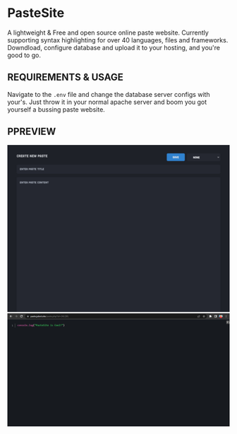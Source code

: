 # PasteSite

A lightweight & Free and open source online paste website. Currently supporting syntax highlighting for over 40 languages, files and frameworks. Downdload, configure database and upload it to your hosting, and you're good to go.

## REQUIREMENTS & USAGE

Navigate to the `.env` file and change the database server configs with your's. Just throw it in your normal apache server and boom you got yourself a bussing paste website.

## PPREVIEW

![Web Preview](./DELETE%20ME/preview.png)
![Paste Preview](./DELETE%20ME/preview2.png)
